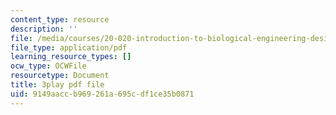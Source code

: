 ```yaml
---
content_type: resource
description: ''
file: /media/courses/20-020-introduction-to-biological-engineering-design-spring-2009/9149aaccb969261a695cdf1ce35b0871_uyNj56g5rHY.pdf
file_type: application/pdf
learning_resource_types: []
ocw_type: OCWFile
resourcetype: Document
title: 3play pdf file
uid: 9149aacc-b969-261a-695c-df1ce35b0871
---
```

